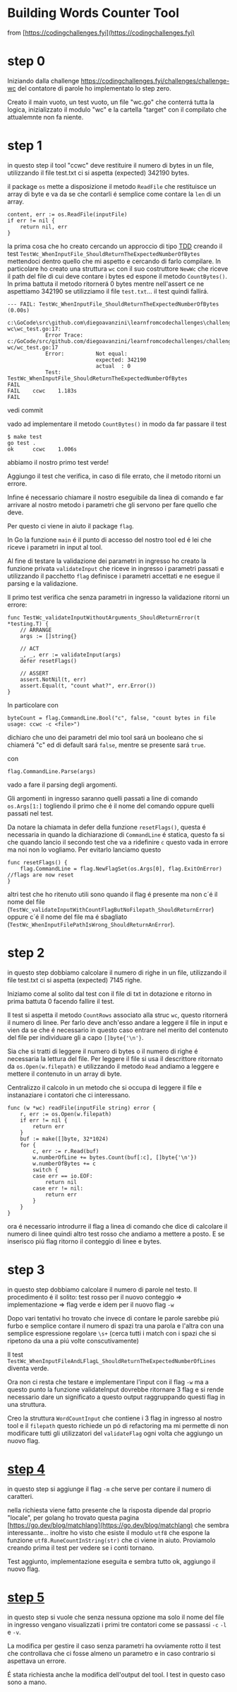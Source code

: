 # Building Words Counter Tool
from [https://codingchallenges.fyi](https://codingchallenges.fyi)

# step 0

Iniziando dalla  challenge https://codingchallenges.fyi/challenges/challenge-wc del contatore di parole ho implementato lo step zero.

Creato il main vuoto, un test vuoto, un file "wc.go" che conterrá tutta la logica, inizializzato il modulo "wc" e la cartella "target" con il compilato che attualemnte non fa niente.

# step 1

in questo step il tool "ccwc" deve restituire il numero di bytes in un file, utilizzando il file test.txt ci si aspetta (expected) 342190 bytes. 

il package `os` mette a disposizione il metodo `ReadFile` che restituisce un array di byte e va da se che contarli é semplice come contare la `len` di un array.

```golang
content, err := os.ReadFile(inputFile)
if err != nil {
    return nil, err
}
```
la prima cosa che ho creato cercando un approccio di tipo [TDD](https://it.wikipedia.org/wiki/Test_driven_development) creando il test `TestWc_WhenInputFile_ShouldReturnTheExpectedNumberOfBytes` mettendoci dentro quello che mi aspetto e cercando di farlo compilare. In particolare ho creato una struttura `wc` con il suo costruttore `NewWc` che riceve il path del file di cui deve contare i bytes ed espone il metodo `CountBytes()`. In prima battuta il metodo ritornerá 0 bytes mentre nell'assert ce ne aspettiamo 342190 se utilizziamo il file `test.txt`... il test quindi fallirá.
```
--- FAIL: TestWc_WhenInputFile_ShouldReturnTheExpectedNumberOfBytes (0.00s)
    c:\GoCode\src\github.com\diegoavanzini\learnfromcodechallenges\challenge-wc\wc_test.go:17: 
        	Error Trace:	c:/GoCode/src/github.com/diegoavanzini/learnfromcodechallenges/challenge-wc/wc_test.go:17
        	Error:      	Not equal: 
        	            	expected: 342190
        	            	actual  : 0
        	Test:       	TestWc_WhenInputFile_ShouldReturnTheExpectedNumberOfBytes
FAIL
FAIL	ccwc	1.183s
FAIL
```
vedi commit

vado ad implementare il metodo `CountBytes()` in modo da far passare il test
```
$ make test
go test .
ok      ccwc    1.006s
```
abbiamo il nostro primo test verde! 

Aggiungo il test che verifica, in caso di file errato, che il metodo ritorni un errore.

Infine é necessario chiamare il nostro eseguibile da linea di comando e far arrivare al nostro metodo i parametri che gli servono per fare quello che deve.

Per questo ci viene in aiuto il package `flag`.

In Go la funzione `main` é il punto di accesso del nostro tool ed é lei che riceve i parametri in input al tool.

Al fine di testare la validazione dei parametri in ingresso ho creato la funzione privata `validateInput` che riceve in ingresso i parametri passati e utilizzando il pacchetto `flag` definisce i parametri accettati e ne esegue il parsing e la validazione.

Il primo test verifica che senza parametri in ingresso la validazione ritorni un errore:

```golang
func TestWc_validateInputWithoutArguments_ShouldReturnError(t *testing.T) {
	// ARRANGE
	args := []string{}

	// ACT
	_, _, err := validateInput(args)
	defer resetFlags()

	// ASSERT
	assert.NotNil(t, err)
	assert.Equal(t, "count what?", err.Error())
}
```

In particolare con 

```golang
byteCount = flag.CommandLine.Bool("c", false, "count bytes in file usage: ccwc -c <file>")
```
dichiaro che uno dei parametri del mio tool sará un booleano che si chiamerá "c" ed di default sará `false`, mentre se presente sará `true`.

con 
```golang
flag.CommandLine.Parse(args)
```
vado a fare il parsing degli argomenti.

Gli argomenti in ingresso saranno quelli passati a line di comando `os.Args[1:]` togliendo il primo che é il nome del comando oppure quelli passati nel test.

Da notare la chiamata in defer della funzione `resetFlags()`, questa é necessaria in quando la dichiarazione di `CommandLine` é statica, questo fa si che quando lancio il secondo test che va a ridefinire `c` questo vada in errore ma noi non lo vogliamo. Per evitarlo lanciamo questo 
```golang
func resetFlags() {
	flag.CommandLine = flag.NewFlagSet(os.Args[0], flag.ExitOnError) //flags are now reset
}
```

altri test che ho ritenuto utili sono quando il flag é presente ma non c´é il nome del file (`TestWc_validateInputWithCountFlagButNoFilepath_ShouldReturnError`) oppure c´é il nome del file ma é sbagliato (`TestWc_WhenInputFilePathIsWrong_ShouldReturnAnError`).


# step 2

in questo step dobbiamo calcolare il numero di righe in un file, utilizzando il file test.txt ci si aspetta (expected) 7145 righe.

Iniziamo come al solito dal test con il file di txt in dotazione e ritorno in prima battuta 0 facendo fallire il test.

Il test si aspetta il metodo `CountRows` associato alla struc `wc`, questo ritornerá il numero di linee. Per farlo deve anch'esso andare a leggere il file in input e vien da se che é necessario in questo caso entrare nel merito del contenuto del file per individuare gli a capo `[]byte{'\n'}`.

Sia che si tratti di leggere il numero di bytes o il numero di righe é necessaria la lettura del file. Per leggere il file si usa il descrittore ritornato da `os.Open(w.filepath)` e utilizzando il metodo `Read` andiamo a leggere e mettere il contenuto in un array di byte.

Centralizzo il calcolo in un metodo che si occupa di leggere il file e instanaziare i contatori che ci interessano.

```golang
func (w *wc) readFile(inputFile string) error {
	r, err := os.Open(w.filepath)
	if err != nil {
		return err
	}
	buf := make([]byte, 32*1024)
	for {
		c, err := r.Read(buf)
		w.numberOfLine += bytes.Count(buf[:c], []byte{'\n'})
		w.numberOfBytes += c
		switch {
		case err == io.EOF:
			return nil
		case err != nil:
			return err
		}
	}
}
```
ora é necessario introdurre il flag a linea di comando che dice di calcolare il numero di linee quindi altro test rosso che andiamo a mettere a posto.
E se inserisco piú flag ritorno  il conteggio di linee e bytes.


# step 3

in questo step dobbiamo calcolare il numero di parole nel testo. Il procedimento é il solito: test rosso per il nuovo conteggio => implementazione => flag verde e idem per il nuovo flag `-w`

Dopo vari tentativi ho trovato che invece di contare le parole sarebbe piú furbo e semplice contare il numero di spazi tra una parola e l'altra con una semplice espressione regolare `\s+` (cerca tutti i match con i spazi che si ripetono da una a piú volte conscutivamente)

Il test `TestWc_WhenInputFileAndLFlagL_ShouldReturnTheExpectedNumberOfLines` diventa verde.

Ora non ci resta che testare e implementare l'input con il flag `-w` ma a questo punto la funzione validateInput dovrebbe ritornare 3 flag e si rende necessario dare un significato a questo output raggruppando questi flag in una struttura.

Creo la struttura `WordCountInput` che contiene i 3 flag in ingresso al nostro tool e il `filepath` questo richiede un pó di refactoring ma mi permette di non modificare tutti gli utilizzatori del `validateFlag` ogni volta che aggiungo un nuovo flag.

# [step 4](./commit/81845ca)

in questo step si aggiunge il flag `-m` che serve per contare il numero di caratteri.

nella richiesta viene fatto presente che la risposta dipende dal proprio "locale", per golang ho trovato questa pagina [https://go.dev/blog/matchlang](https://go.dev/blog/matchlang) che sembra interessante... inoltre ho visto che esiste il modulo `utf8` che espone la funzione `utf8.RuneCountInString(str)` che ci viene in aiuto. Proviamolo creando prima il test per vedere se i conti tornano.

Test aggiunto, implementazione eseguita e sembra tutto ok, aggiungo il nuovo flag.

# [step 5](./commit/81845ca)

in questo step si vuole che senza nessuna opzione ma solo il nome del file in ingresso vengano visualizzati i primi tre contatori come se passassi `-c` `-l` e `-v`.

La modifica per gestire il caso senza parametri ha ovviamente rotto il test che controllava che ci fosse almeno un parametro e in caso contrario si aspettava un errore.

É stata richiesta anche la modifica dell'output del tool. I test in questo caso sono a mano. 
